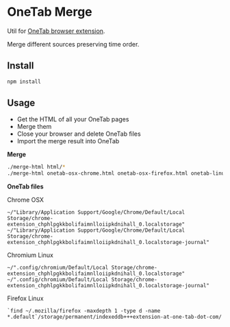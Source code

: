 # OneTab Merge

Util for [OneTab browser extension](https://www.one-tab.com).

Merge different sources preserving time order.

## Install
```sh
npm install
```

## Usage

* Get the HTML of all your OneTab pages
* Merge them
* Close your browser and delete OneTab files
* Import the merge result into OneTab

**Merge**

```sh
./merge-html html/*
./merge-html onetab-osx-chrome.html onetab-osx-firefox.html onetab-linux-chromium.html
```

**OneTab files**

Chrome OSX
```
~/"Library/Application Support/Google/Chrome/Default/Local Storage/chrome-extension_chphlpgkkbolifaimnlloiipkdnihall_0.localstorage"
~/"Library/Application Support/Google/Chrome/Default/Local Storage/chrome-extension_chphlpgkkbolifaimnlloiipkdnihall_0.localstorage-journal"
```

Chromium Linux
```
~/".config/chromium/Default/Local Storage/chrome-extension_chphlpgkkbolifaimnlloiipkdnihall_0.localstorage"
~/".config/chromium/Default/Local Storage/chrome-extension_chphlpgkkbolifaimnlloiipkdnihall_0.localstorage-journal"
```

Firefox Linux
```
`find ~/.mozilla/firefox -maxdepth 1 -type d -name *.default`/storage/permanent/indexeddb+++extension-at-one-tab-dot-com/
```
